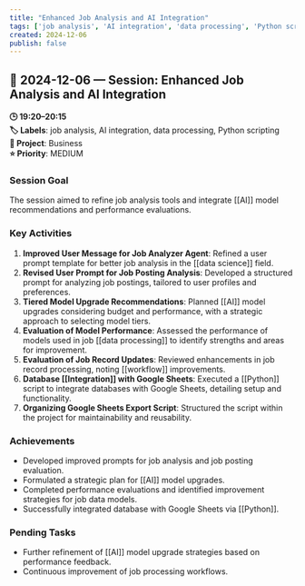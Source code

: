 ```yaml
---
title: "Enhanced Job Analysis and AI Integration"
tags: ['job analysis', 'AI integration', 'data processing', 'Python scripting']
created: 2024-12-06
publish: false
---
```


## 📅 2024-12-06 — Session: Enhanced Job Analysis and AI Integration

**🕒 19:20–20:15**  
**🏷️ Labels**: job analysis, AI integration, data processing, Python scripting  
**📂 Project**: Business  
**⭐ Priority**: MEDIUM  


### Session Goal
The session aimed to refine job analysis tools and integrate [[AI]] model recommendations and performance evaluations.

### Key Activities
1. **Improved User Message for Job Analyzer Agent**: Refined a user prompt template for better job analysis in the [[data science]] field.
2. **Revised User Prompt for Job Posting Analysis**: Developed a structured prompt for analyzing job postings, tailored to user profiles and preferences.
3. **Tiered Model Upgrade Recommendations**: Planned [[AI]] model upgrades considering budget and performance, with a strategic approach to selecting model tiers.
4. **Evaluation of Model Performance**: Assessed the performance of models used in job [[data processing]] to identify strengths and areas for improvement.
5. **Evaluation of Job Record Updates**: Reviewed enhancements in job record processing, noting [[workflow]] improvements.
6. **Database [[Integration]] with Google Sheets**: Executed a [[Python]] script to integrate databases with Google Sheets, detailing setup and functionality.
7. **Organizing Google Sheets Export Script**: Structured the script within the project for maintainability and reusability.

### Achievements
- Developed improved prompts for job analysis and job posting evaluation.
- Formulated a strategic plan for [[AI]] model upgrades.
- Completed performance evaluations and identified improvement strategies for job data models.
- Successfully integrated database with Google Sheets via [[Python]].

### Pending Tasks
- Further refinement of [[AI]] model upgrade strategies based on performance feedback.
- Continuous improvement of job processing workflows.
